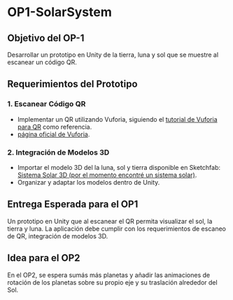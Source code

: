 # OP1-SolarSystem

## Objetivo del OP-1
Desarrollar un prototipo en Unity de la tierra, luna y sol que se muestre al escanear un código QR.

## Requerimientos del Prototipo

### 1. Escanear Código QR  
   - Implementar un QR utilizando Vuforia, siguiendo el [tutorial de Vuforia para QR](https://www.youtube.com/watch?v=mbuv4P10GLc) como referencia.
   - [página oficial de Vuforia](https://developer.vuforia.com/home).

### 2. Integración de Modelos 3D  
   - Importar el modelo 3D del la luna, sol y tierra disponible en Sketchfab: [Sistema Solar 3D (por el momento encontré un sistema solar)](https://sketchfab.com/3d-models/solar-system-9d8106724a0a4ea8af194535d5957f99).
   - Organizar y adaptar los modelos dentro de Unity.

## Entrega Esperada para el OP1  
Un prototipo en Unity que al escanear el QR permita visualizar el sol, la tierra y luna. La aplicación debe cumplir con los requerimientos de escaneo de QR, integración de modelos 3D.

## Idea para el OP2  
En el OP2, se espera sumás más planetas y añadir las animaciones de rotación de los planetas sobre su propio eje y su traslación alrededor del Sol. 
